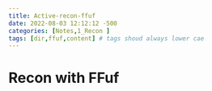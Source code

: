 ```yaml
---
title: Active-recon-ffuf
date: 2022-08-03 12:12:12 -500
categories: [Notes,1_Recon ]
tags: [dir,ffuf,content] # tags shoud always lower cae
---
```


# Recon with FFuf
